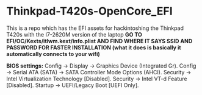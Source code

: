 # Thinkpad-T420s-OpenCore_EFI
This is a repo which has the EFI assets for hackintoshing the Thinkpad T420s with the I7-2620M version of the laptop
**GO TO EFI/OC/Kexts/itlwm.kext/info.plist AND FIND WHERE IT SAYS SSID AND PASSWORD FOR FASTER INSTALLATION (what it does is basically it automatically connects to your wifi)**



**BIOS settings:**
Config -> Display -> Graphics Device (Integrated Gr).
Config ->  Serial ATA (SATA) -> SATA Controller Mode Options (AHCI).
Security -> Intel Virtualization Technology [Disabled].
Security -> Intel VT-d Feature [Disabled].
Startup -> UEFI/Legacy Boot [UEFI Only].

